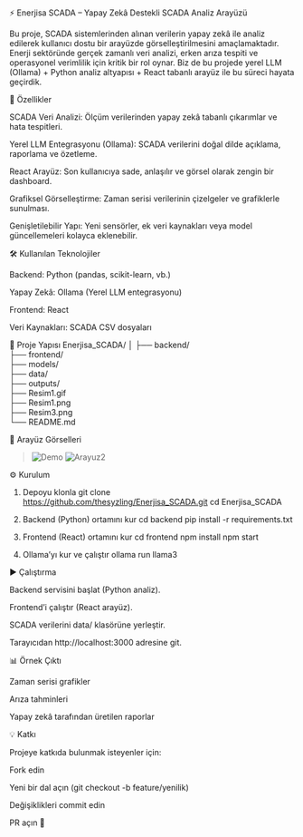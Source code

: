 ⚡ Enerjisa SCADA – Yapay Zekâ Destekli SCADA Analiz Arayüzü

Bu proje, SCADA sistemlerinden alınan verilerin yapay zekâ ile analiz edilerek kullanıcı dostu bir arayüzde görselleştirilmesini amaçlamaktadır.
Enerji sektöründe gerçek zamanlı veri analizi, erken arıza tespiti ve operasyonel verimlilik için kritik bir rol oynar. Biz de bu projede yerel LLM (Ollama) + Python analiz altyapısı + React tabanlı arayüz ile bu süreci hayata geçirdik.

🚀 Özellikler

SCADA Veri Analizi:
Ölçüm verilerinden yapay zekâ tabanlı çıkarımlar ve hata tespitleri.

Yerel LLM Entegrasyonu (Ollama):
SCADA verilerini doğal dilde açıklama, raporlama ve özetleme.

React Arayüz:
Son kullanıcıya sade, anlaşılır ve görsel olarak zengin bir dashboard.

Grafiksel Görselleştirme:
Zaman serisi verilerinin çizelgeler ve grafiklerle sunulması.

Genişletilebilir Yapı:
Yeni sensörler, ek veri kaynakları veya model güncellemeleri kolayca eklenebilir.

🛠 Kullanılan Teknolojiler

Backend: Python (pandas, scikit-learn, vb.)

Yapay Zekâ: Ollama (Yerel LLM entegrasyonu)

Frontend: React

Veri Kaynakları: SCADA CSV dosyaları

📂 Proje Yapısı
Enerjisa_SCADA/
│
├── backend/            
├── frontend/           
├── models/             
├── data/               
├── outputs/            
├── Resim1.gif          
├── Resim1.png          
├── Resim3.png          
└── README.md           

📸 Arayüz Görselleri

>![Demo](Resim1.png)
>![Arayuz2](Resim3.png)


⚙️ Kurulum
1. Depoyu klonla
git clone https://github.com/thesyzling/Enerjisa_SCADA.git
cd Enerjisa_SCADA

2. Backend (Python) ortamını kur
cd backend
pip install -r requirements.txt

3. Frontend (React) ortamını kur
cd frontend
npm install
npm start

4. Ollama’yı kur ve çalıştır
ollama run llama3

▶️ Çalıştırma

Backend servisini başlat (Python analiz).

Frontend’i çalıştır (React arayüz).

SCADA verilerini data/ klasörüne yerleştir.

Tarayıcıdan http://localhost:3000 adresine git.

📊 Örnek Çıktı

Zaman serisi grafikler

Arıza tahminleri

Yapay zekâ tarafından üretilen raporlar

💡 Katkı

Projeye katkıda bulunmak isteyenler için:

Fork edin

Yeni bir dal açın (git checkout -b feature/yenilik)

Değişiklikleri commit edin

PR açın 🎉
